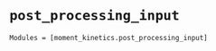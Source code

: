 `post_processing_input`
=======================

```@autodocs
Modules = [moment_kinetics.post_processing_input]
```
